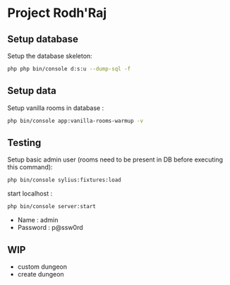 # Project Rodh'Raj

## Setup database

Setup the database skeleton:

```bash
php php bin/console d:s:u --dump-sql -f
```

## Setup data

Setup vanilla rooms in database :

```bash
php bin/console app:vanilla-rooms-warmup -v
```

## Testing

Setup basic admin user (rooms need to be present in DB before executing this command):

```bash
php bin/console sylius:fixtures:load
```

start localhost :

```bash
php bin/console server:start
```

- Name : admin
- Password : p@ssw0rd

## WIP

- custom dungeon
- create dungeon

